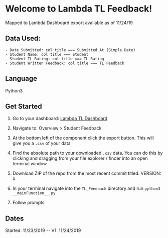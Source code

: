 # Welcome to Lambda TL Feedback!
Mapped to Lambda Dashboard export available as of 11/24/19

## Data Used:
    - Date Submitted: col title === Submitted At (Simple Date)
    - Student Name: col title === Student 
    - Student TL Rating: col title === TL Rating
    - Student Written Feedback: col title === TL Feedback

## Language
Python3

## Get Started
1. Go to your dashboard: [Lambda TL Dashboard](https://www.dashboards.lambdaschool.com)
2. Navigate to: Overview > Student Feedback
3. At the bottom left of the component click the export button. This will give you a `.csv` of your data
4. Find the absolute path to your downloaded `.csv` data. You can do this by clicking and dragging from your file explorer / finder into an open terminal window

5. Download ZIP of the repo from the most recent commit titled: VERSION: # 
6. In your terminal navigate into the `TL_Feedback` directory and run `python3 __mainFunction__.py`

7. Follow prompts

## Dates
Started: 11/23/2019 -- V1: 11/24/2019